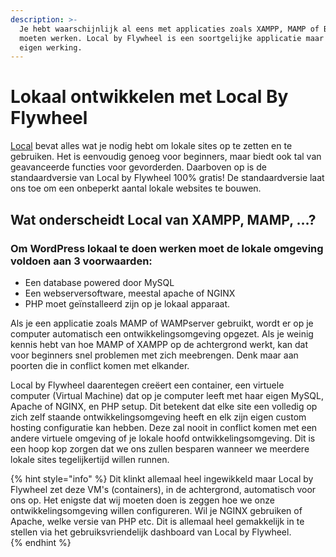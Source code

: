 ```yaml
---
description: >-
  Je hebt waarschijnlijk al eens met applicaties zoals XAMPP, MAMP of Bitname
  moeten werken. Local by Flywheel is een soortgelijke applicatie maar met zijn
  eigen werking.
---
```


# Lokaal ontwikkelen met Local By Flywheel

[Local](https://localwp.com/) bevat alles wat je nodig hebt om lokale sites op te zetten en te gebruiken. Het is eenvoudig genoeg voor beginners, maar biedt ook tal van geavanceerde functies voor gevorderden. Daarboven op is de standaardversie van Local by Flywheel 100% gratis! De standaardversie laat ons toe om een onbeperkt aantal lokale websites te bouwen. 

## Wat onderscheidt Local van XAMPP, MAMP, …?

### **Om WordPress lokaal te doen werken moet de lokale omgeving voldoen aan 3 voorwaarden:**

* Een database powered door MySQL
* Een webserversoftware, meestal apache of NGINX
* PHP moet geïnstalleerd zijn op je lokaal apparaat. 

Als je een applicatie zoals MAMP of WAMPserver gebruikt, wordt er op je computer automatisch een ontwikkelingsomgeving opgezet. Als je weinig kennis hebt van hoe MAMP of XAMPP op de achtergrond werkt, kan dat voor beginners snel problemen met zich meebrengen. Denk maar aan poorten die in conflict komen met elkander.

Local by Flywheel daarentegen creëert een container, een virtuele computer \(Virtual Machine\) dat op je computer leeft met haar eigen MySQL, Apache of NGINX, en PHP setup. Dit betekent dat elke site een volledig op zich zelf staande ontwikkelingsomgeving heeft en elk zijn eigen custom hosting configuratie kan hebben. Deze zal nooit in conflict komen met een andere virtuele omgeving of je lokale hoofd ontwikkelingsomgeving. Dit is een hoop kop zorgen dat we ons zullen besparen wanneer we meerdere lokale sites tegelijkertijd willen runnen.

{% hint style="info" %}
Dit klinkt allemaal heel ingewikkeld maar Local by Flywheel zet deze VM's \(containers\), in de achtergrond, automatisch voor ons op. Het enigste dat wij moeten doen is zeggen hoe we onze ontwikkelingsomgeving willen configureren. Wil je NGINX gebruiken of Apache, welke versie van PHP etc. Dit is allemaal heel gemakkelijk in te stellen via het gebruiksvriendelijk dashboard van Local by Flywheel.  
{% endhint %}

